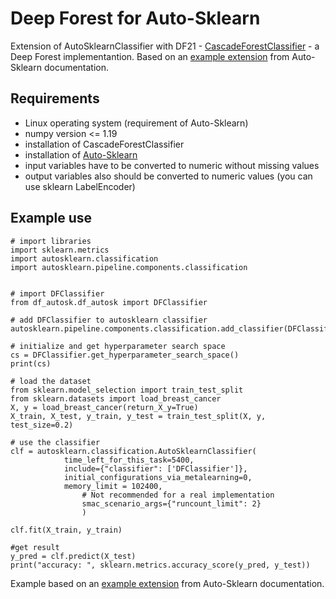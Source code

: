 # Deep Forest for Auto-Sklearn

Extension of AutoSklearnClassifier with DF21 - [CascadeForestClassifier](https://deep-forest.readthedocs.io/en/latest/index.html) - a Deep Forest implementantion. Based on an [example extension](https://automl.github.io/auto-sklearn/master/examples/80_extending/example_extending_classification.html#sphx-glr-download-examples-80-extending-example-extending-classification-py) from Auto-Sklearn documentation.

## Requirements

* Linux operating system (requirement of Auto-Sklearn)
* numpy version <= 1.19
* installation of CascadeForestClassifier
* installation of [Auto-Sklearn](https://automl.github.io/auto-sklearn/master/installation.html)
* input variables have to be converted to numeric without missing values 
* output variables also should be converted to numeric values (you can use sklearn LabelEncoder)

## Example use

```
# import libraries
import sklearn.metrics
import autosklearn.classification
import autosklearn.pipeline.components.classification


# import DFClassifier
from df_autosk.df_autosk import DFClassifier

# add DFClassifier to autosklearn classifier
autosklearn.pipeline.components.classification.add_classifier(DFClassifier)

# initialize and get hyperparameter search space
cs = DFClassifier.get_hyperparameter_search_space()
print(cs)

# load the dataset
from sklearn.model_selection import train_test_split
from sklearn.datasets import load_breast_cancer
X, y = load_breast_cancer(return_X_y=True)
X_train, X_test, y_train, y_test = train_test_split(X, y, test_size=0.2)

# use the classifier
clf = autosklearn.classification.AutoSklearnClassifier(
        	time_left_for_this_task=5400,
        	include={"classifier": ['DFClassifier']},
        	initial_configurations_via_metalearning=0,
        	memory_limit = 102400,
                # Not recommended for a real implementation
               	smac_scenario_args={"runcount_limit": 2}
                )

clf.fit(X_train, y_train)

#get result
y_pred = clf.predict(X_test)
print("accuracy: ", sklearn.metrics.accuracy_score(y_pred, y_test))
```
Example based on an [example extension](https://automl.github.io/auto-sklearn/master/examples/80_extending/example_extending_classification.html#sphx-glr-download-examples-80-extending-example-extending-classification-py) from Auto-Sklearn documentation.